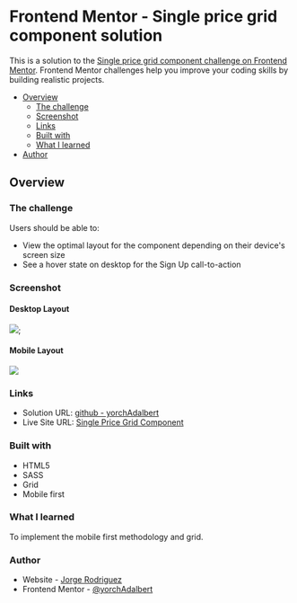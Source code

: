 # Frontend Mentor - Single price grid component solution

This is a solution to the [Single price grid component challenge on Frontend Mentor](https://www.frontendmentor.io/challenges/single-price-grid-component-5ce41129d0ff452fec5abbbc). Frontend Mentor challenges help you improve your coding skills by building realistic projects. 

- [Overview](#overview)
  - [The challenge](#the-challenge)
  - [Screenshot](#screenshot)
  - [Links](#links)
  - [Built with](#built-with)
  - [What I learned](#what-i-learned)
- [Author](#author)

## Overview

### The challenge

Users should be able to:

- View the optimal layout for the component depending on their device's screen size
- See a hover state on desktop for the Sign Up call-to-action


### Screenshot

#### Desktop Layout
![](img/desktop-layout.png);

#### Mobile Layout
![](img/mobile-layot.png)

### Links 

- Solution URL: [github - yorchAdalbert ](https://github.com/yorchAdalbert/product-price-grid-component)
- Live Site URL: [Single Price Grid Component ](https://yorchadalbert.github.io/product-price-grid-component/src/)


### Built with

- HTML5
- SASS
- Grid
- Mobile first

### What I learned

To implement the mobile first methodology and grid.

### Author

- Website - [Jorge Rodriguez](http://www.yorchadalbert.com)
- Frontend Mentor - [@yorchAdalbert](https://www.frontendmentor.io/profile/yorchAdalbert)